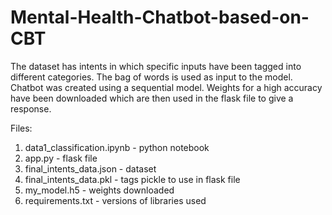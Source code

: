 # Mental-Health-Chatbot-based-on-CBT

The dataset has intents in which specific inputs have been tagged into different categories.
The bag of words is used as input to the model.
Chatbot was created using a sequential model.
Weights for a high accuracy have been downloaded which are then used in the flask file to give a response.

Files:

1. data1_classification.ipynb - python notebook 
2. app.py - flask file
3. final_intents_data.json - dataset
4. final_intents_data.pkl - tags pickle to use in flask file
5. my_model.h5 - weights downloaded
6. requirements.txt - versions of libraries used 
